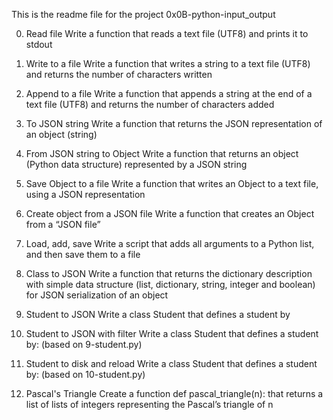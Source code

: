 This is the readme file for the project 0x0B-python-input_output

0. Read file
Write a function that reads a text file (UTF8) and prints it to stdout

1. Write to a file
Write a function that writes a string to a text file (UTF8) and returns the number of characters written

2. Append to a file
Write a function that appends a string at the end of a text file (UTF8) and returns the number of characters added

3. To JSON string
Write a function that returns the JSON representation of an object (string)

4. From JSON string to Object
Write a function that returns an object (Python data structure) represented by a JSON string

5. Save Object to a file
Write a function that writes an Object to a text file, using a JSON representation

6. Create object from a JSON file
Write a function that creates an Object from a “JSON file”

7. Load, add, save
Write a script that adds all arguments to a Python list, and then save them to a file

8. Class to JSON
Write a function that returns the dictionary description with simple data structure (list, dictionary, string, integer and boolean) for JSON serialization of an object

9. Student to JSON
Write a class Student that defines a student by

10. Student to JSON with filter
Write a class Student that defines a student by: (based on 9-student.py)

11. Student to disk and reload
Write a class Student that defines a student by: (based on 10-student.py)

12. Pascal's Triangle
Create a function def pascal_triangle(n): that returns a list of lists of integers representing the Pascal’s triangle of n
